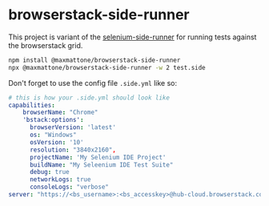 # browserstack-side-runner

This project is variant of the [selenium-side-runner](https://github.com/SeleniumHQ/selenium-ide/tree/v3/packages/selenium-side-runner) for running tests against the browserstack grid. 

```sh
npm install @maxmattone/browserstack-side-runner
npx @maxmattone/browserstack-side-runner -w 2 test.side
```
Don't forget to use the config file `.side.yml` like so:
```yml
# this is how your .side.yml should look like
capabilities:
    browserName: "Chrome"
    'bstack:options': 
      browserVersion: 'latest'
      os: "Windows"
      osVersion: '10'
      resolution: "3840x2160",
      projectName: 'My Selenium IDE Project'
      buildName: "My Seleenium IDE Test Suite"
      debug: true
      networkLogs: true
      consoleLogs: "verbose"
server: "https://<bs_username>:<bs_accesskey>@hub-cloud.browserstack.com/wd/hub"
```

